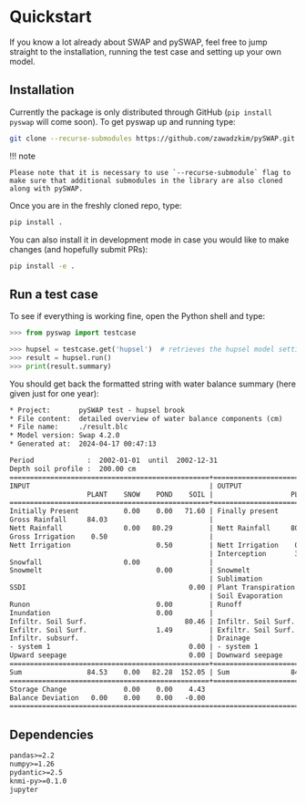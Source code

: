 # Quickstart

If you know a lot already about SWAP and pySWAP, feel free to jump straight to the installation, running the test case and setting up your own model.

## Installation

Currently the package is only distributed through GitHub (`pip install pyswap` will come soon). To get pyswap up and running type:

```sh
git clone --recurse-submodules https://github.com/zawadzkim/pySWAP.git
```

!!! note

    Please note that it is necessary to use `--recurse-submodule` flag to make sure that additional submodules in the library are also cloned along with pySWAP.

Once you are in the freshly cloned repo, type:

```sh
pip install .
```

You can also install it in development mode in case you would like to make changes (and hopefully submit PRs):

```sh
pip install -e .
```

## Run a test case

To see if everything is working fine, open the Python shell and type:

```py
>>> from pyswap import testcase

>>> hupsel = testcase.get('hupsel')  # retrieves the hupsel model settings
>>> result = hupsel.run()
>>> print(result.summary)
```

You should get back the formatted string with water balance summary (here given just for one year):

```txt
* Project:       pySWAP test - hupsel brook
* File content:  detailed overview of water balance components (cm)
* File name:     ./result.blc
* Model version: Swap 4.2.0
* Generated at:  2024-04-17 00:47:13

Period             :  2002-01-01  until  2002-12-31
Depth soil profile :  200.00 cm
=================================================+=================================================
INPUT                                            | OUTPUT
                   PLANT    SNOW    POND    SOIL |                   PLANT    SNOW    POND    SOIL
=================================================+=================================================
Initially Present           0.00    0.00   71.60 | Finally present            0.00    0.00   76.02
Gross Rainfall     84.03                         |
Nett Rainfall               0.00   80.29         | Nett Rainfall     80.29
Gross Irrigation    0.50                         |
Nett Irrigation                     0.50         | Nett Irrigation    0.50
                                                 | Interception       3.74
Snowfall                    0.00                 |
Snowmelt                            0.00         | Snowmelt                   0.00
                                                 | Sublimation                0.00
SSDI                                        0.00 | Plant Transpiration                        0.75
                                                 | Soil Evaporation                   1.82
Runon                               0.00         | Runoff                             0.00
Inundation                          0.00         |
Infiltr. Soil Surf.                        80.46 | Infiltr. Soil Surf.               80.46
Exfiltr. Soil Surf.                 1.49         | Exfiltr. Soil Surf.                        1.49
Infiltr. subsurf.                                | Drainage
- system 1                                  0.00 | - system 1                                73.79
Upward seepage                              0.00 | Downward seepage                           0.00
=================================================+=================================================
Sum                84.53    0.00   82.28  152.05 | Sum               84.53    0.00   82.28  152.05
=================================================+=================================================
Storage Change              0.00    0.00    4.43
Balance Deviation   0.00    0.00    0.00   -0.00
===================================================================================================
```

## Dependencies

```txt
pandas>=2.2
numpy>=1.26
pydantic>=2.5
knmi-py>=0.1.0
jupyter
```
